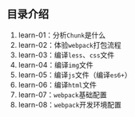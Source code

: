 ## 目录介绍
1. learn-01：分析`Chunk`是什么
2. learn-02：体验`webpack`打包流程
3. learn-03：编译`less`、`css`文件
4. learn-04：编译`img`文件
5. learn-05：编译`js`文件（编译`es6+`）
6. learn-06：编译`html`文件
7. learn-07：`webpack`基础配置
8. learn-08：`webpack`开发环境配置
